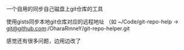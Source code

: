 一个自用的同步自己磁盘上git仓库的工具

使用gists同步本地git仓库对应的远程地址 （如 ~/Code/git-repo-help -> git@github.com:/OharaRinneY/git-repo-helper.git

感觉还有很多问题，边用边改了